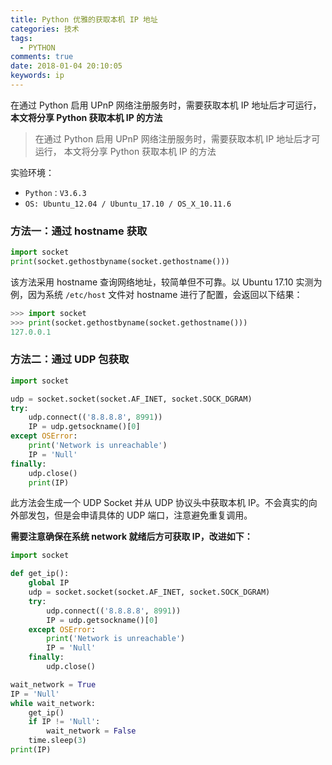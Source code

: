 ```yaml
---
title: Python 优雅的获取本机 IP 地址
categories: 技术
tags:
  - PYTHON
comments: true
date: 2018-01-04 20:10:05
keywords: ip
---
```


在通过 Python 启用 UPnP 网络注册服务时，需要获取本机 IP 地址后才可运行，
**本文将分享 Python 获取本机 IP 的方法**

<!-- more -->

> 在通过 Python 启用 UPnP 网络注册服务时，需要获取本机 IP 地址后才可运行，
> 本文将分享 Python 获取本机 IP 的方法

实验环境：
* `Python：V3.6.3`
* `OS: Ubuntu_12.04 / Ubuntu_17.10 / OS_X_10.11.6`


### 方法一：通过 hostname 获取

``` python
import socket
print(socket.gethostbyname(socket.gethostname()))
```
该方法采用 hostname 查询网络地址，较简单但不可靠。以 Ubuntu 17.10 实测为例，因为系统 `/etc/host` 文件对 hostname 进行了配置，会返回以下结果：

``` python
>>> import socket
>>> print(socket.gethostbyname(socket.gethostname())) 
127.0.0.1
```

### 方法二：通过 UDP 包获取

``` python
import socket

udp = socket.socket(socket.AF_INET, socket.SOCK_DGRAM)
try:
    udp.connect(('8.8.8.8', 8991))
    IP = udp.getsockname()[0]
except OSError:
    print('Network is unreachable')
    IP = 'Null'
finally:
    udp.close()
    print(IP)
```

此方法会生成一个 UDP Socket 并从 UDP 协议头中获取本机 IP。不会真实的向外部发包，但是会申请具体的 UDP 端口，注意避免重复调用。

**需要注意确保在系统 network 就绪后方可获取 IP，改进如下：**

``` python
import socket

def get_ip():
    global IP
    udp = socket.socket(socket.AF_INET, socket.SOCK_DGRAM)
    try:
        udp.connect(('8.8.8.8', 8991))
        IP = udp.getsockname()[0]
    except OSError:
        print('Network is unreachable')
        IP = 'Null'
    finally:
        udp.close()

wait_network = True
IP = 'Null'
while wait_network:
    get_ip()
    if IP != 'Null':
        wait_network = False
    time.sleep(3)
print(IP)
```
